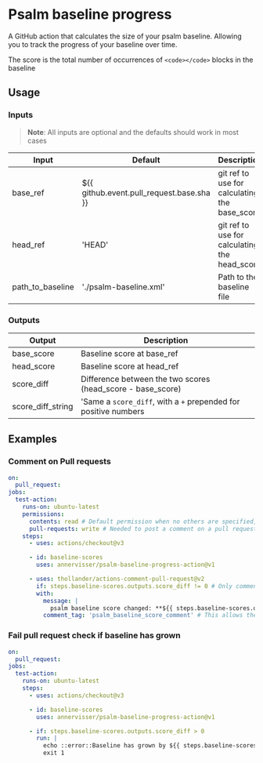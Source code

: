 # Psalm baseline progress
A GitHub action that calculates the size of your psalm baseline.
Allowing you to track the progress of your baseline over time.

The score is the total number of occurrences of `<code></code>` blocks in the baseline

## Usage

### Inputs
> **Note**: All inputs are optional and the defaults should work in most cases 

| Input            | Default                                   | Description                                   |
|------------------|-------------------------------------------|-----------------------------------------------|
| base_ref         | ${{ github.event.pull_request.base.sha }} | git ref to use for calculating the base_score |
| head_ref         | 'HEAD'                                    | git ref to use for calculating the head_score |
| path_to_baseline | './psalm-baseline.xml'                    | Path to the baseline file                     |


### Outputs
| Output            | Description                                                     |
|-------------------|-----------------------------------------------------------------|
| base_score        | Baseline score at base_ref                                      |
| head_score        | Baseline score at head_ref                                      |
| score_diff        | Difference between the two scores (head_score - base_score)     |
| score_diff_string | 'Same a `score_diff`, with a `+` prepended for positive numbers |

## Examples

### Comment on Pull requests
```yaml
on:
  pull_request:
jobs:
  test-action:
    runs-on: ubuntu-latest
    permissions:
      contents: read # Default permission when no others are specified, needed for actions/checkout
      pull-requests: write # Needed to post a comment on a pull request
    steps:
      - uses: actions/checkout@v3

      - id: baseline-scores
        uses: annervisser/psalm-baseline-progress-action@v1

      - uses: thollander/actions-comment-pull-request@v2
        if: steps.baseline-scores.outputs.score_diff != 0 # Only comment if the score has changed
        with:
          message: |
            psalm baseline score changed: **${{ steps.baseline-scores.outputs.base_score }}** -> **${{ steps.baseline-scores.outputs.head_score }}**
          comment_tag: 'psalm_baseline_score_comment' # This allows the comment to be updated when the pull request changes
```

### Fail pull request check if baseline has grown
```yaml
on:
  pull_request:
jobs:
  test-action:
    runs-on: ubuntu-latest
    steps:
      - uses: actions/checkout@v3

      - id: baseline-scores
        uses: annervisser/psalm-baseline-progress-action@v1

      - if: steps.baseline-scores.outputs.score_diff > 0
        run: |
          echo ::error::Baseline has grown by ${{ steps.baseline-scores.score_diff }}
          exit 1
```
